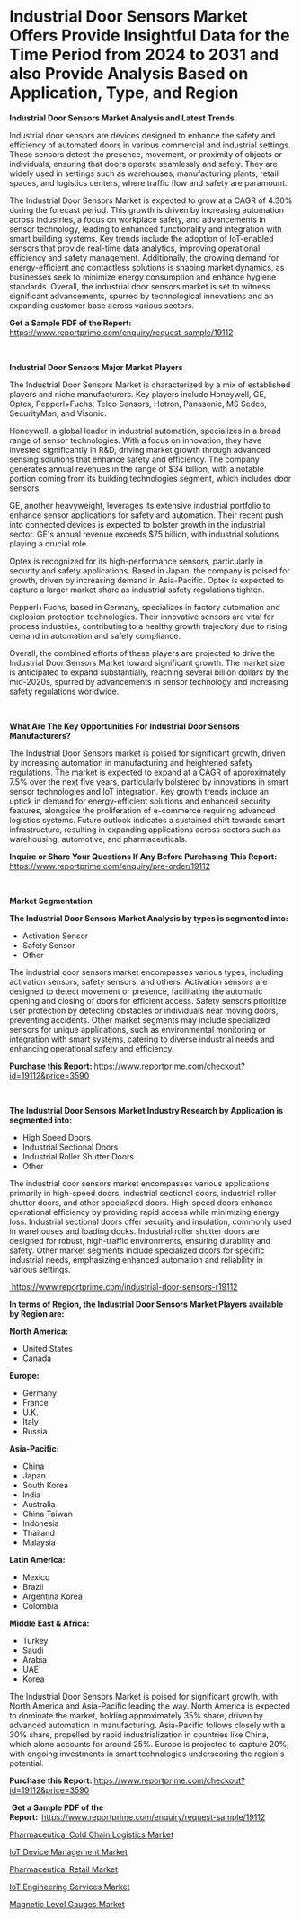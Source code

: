 <p><h1>Industrial Door Sensors Market Offers Provide Insightful Data for the Time Period from 2024 to 2031 and also Provide Analysis Based on Application, Type, and Region</h1></p><p><strong>Industrial Door Sensors Market Analysis and Latest Trends</strong></p>
<p><p>Industrial door sensors are devices designed to enhance the safety and efficiency of automated doors in various commercial and industrial settings. These sensors detect the presence, movement, or proximity of objects or individuals, ensuring that doors operate seamlessly and safely. They are widely used in settings such as warehouses, manufacturing plants, retail spaces, and logistics centers, where traffic flow and safety are paramount.</p><p>The Industrial Door Sensors Market is expected to grow at a CAGR of 4.30% during the forecast period. This growth is driven by increasing automation across industries, a focus on workplace safety, and advancements in sensor technology, leading to enhanced functionality and integration with smart building systems. Key trends include the adoption of IoT-enabled sensors that provide real-time data analytics, improving operational efficiency and safety management. Additionally, the growing demand for energy-efficient and contactless solutions is shaping market dynamics, as businesses seek to minimize energy consumption and enhance hygiene standards. Overall, the industrial door sensors market is set to witness significant advancements, spurred by technological innovations and an expanding customer base across various sectors.</p></p>
<p><strong>Get a Sample PDF of the Report:&nbsp;</strong> <a href="https://www.reportprime.com/enquiry/request-sample/19112?utm_campaign=1094&utm_medium=2&utm_source=Github&utm_content=ia&utm_term=22112024&utm_id=industrial-door-sensors">https://www.reportprime.com/enquiry/request-sample/19112</a></p>
<p>&nbsp;</p>
<p><strong>Industrial Door Sensors Major Market Players</strong></p>
<p><p>The Industrial Door Sensors Market is characterized by a mix of established players and niche manufacturers. Key players include Honeywell, GE, Optex, Pepperl+Fuchs, Telco Sensors, Hotron, Panasonic, MS Sedco, SecurityMan, and Visonic. </p><p>Honeywell, a global leader in industrial automation, specializes in a broad range of sensor technologies. With a focus on innovation, they have invested significantly in R&D, driving market growth through advanced sensing solutions that enhance safety and efficiency. The company generates annual revenues in the range of $34 billion, with a notable portion coming from its building technologies segment, which includes door sensors.</p><p>GE, another heavyweight, leverages its extensive industrial portfolio to enhance sensor applications for safety and automation. Their recent push into connected devices is expected to bolster growth in the industrial sector. GE's annual revenue exceeds $75 billion, with industrial solutions playing a crucial role.</p><p>Optex is recognized for its high-performance sensors, particularly in security and safety applications. Based in Japan, the company is poised for growth, driven by increasing demand in Asia-Pacific. Optex is expected to capture a larger market share as industrial safety regulations tighten.</p><p>Pepperl+Fuchs, based in Germany, specializes in factory automation and explosion protection technologies. Their innovative sensors are vital for process industries, contributing to a healthy growth trajectory due to rising demand in automation and safety compliance.</p><p>Overall, the combined efforts of these players are projected to drive the Industrial Door Sensors Market toward significant growth. The market size is anticipated to expand substantially, reaching several billion dollars by the mid-2020s, spurred by advancements in sensor technology and increasing safety regulations worldwide.</p></p>
<p>&nbsp;</p>
<p><strong>What Are The Key Opportunities For Industrial Door Sensors Manufacturers?</strong></p>
<p><p>The Industrial Door Sensors market is poised for significant growth, driven by increasing automation in manufacturing and heightened safety regulations. The market is expected to expand at a CAGR of approximately 7.5% over the next five years, particularly bolstered by innovations in smart sensor technologies and IoT integration. Key growth trends include an uptick in demand for energy-efficient solutions and enhanced security features, alongside the proliferation of e-commerce requiring advanced logistics systems. Future outlook indicates a sustained shift towards smart infrastructure, resulting in expanding applications across sectors such as warehousing, automotive, and pharmaceuticals.</p></p>
<p><strong>Inquire or Share Your Questions If Any Before Purchasing This Report:</strong> <a href="https://www.reportprime.com/enquiry/pre-order/19112?utm_campaign=1094&utm_medium=2&utm_source=Github&utm_content=ia&utm_term=22112024&utm_id=industrial-door-sensors">https://www.reportprime.com/enquiry/pre-order/19112</a></p>
<p>&nbsp;</p>
<p><strong>Market Segmentation</strong></p>
<p><strong>The Industrial Door Sensors Market Analysis by types is segmented into:</strong></p>
<p><ul><li>Activation Sensor</li><li>Safety Sensor</li><li>Other</li></ul></p>
<p><p>The industrial door sensors market encompasses various types, including activation sensors, safety sensors, and others. Activation sensors are designed to detect movement or presence, facilitating the automatic opening and closing of doors for efficient access. Safety sensors prioritize user protection by detecting obstacles or individuals near moving doors, preventing accidents. Other market segments may include specialized sensors for unique applications, such as environmental monitoring or integration with smart systems, catering to diverse industrial needs and enhancing operational safety and efficiency.</p></p>
<p><strong>Purchase this Report:&nbsp;</strong><a href="https://www.reportprime.com/checkout?id=19112&price=3590&utm_campaign=1094&utm_medium=2&utm_source=Github&utm_content=ia&utm_term=22112024&utm_id=industrial-door-sensors">https://www.reportprime.com/checkout?id=19112&price=3590</a></p>
<p>&nbsp;</p>
<p><strong>The Industrial Door Sensors Market Industry Research by Application is segmented into:</strong></p>
<p><ul><li>High Speed Doors</li><li>Industrial Sectional Doors</li><li>Industrial Roller Shutter Doors</li><li>Other</li></ul></p>
<p><p>The industrial door sensors market encompasses various applications primarily in high-speed doors, industrial sectional doors, industrial roller shutter doors, and other specialized doors. High-speed doors enhance operational efficiency by providing rapid access while minimizing energy loss. Industrial sectional doors offer security and insulation, commonly used in warehouses and loading docks. Industrial roller shutter doors are designed for robust, high-traffic environments, ensuring durability and safety. Other market segments include specialized doors for specific industrial needs, emphasizing enhanced automation and reliability in various settings.</p></p>
<p><a href="https://www.reportprime.com/industrial-door-sensors-r19112?utm_campaign=1094&utm_medium=2&utm_source=Github&utm_content=ia&utm_term=22112024&utm_id=industrial-door-sensors">&nbsp;https://www.reportprime.com/industrial-door-sensors-r19112</a></p>
<p><strong>In terms of Region, the Industrial Door Sensors Market Players available by Region are:</strong></p>
<p>
    <p> <strong> North America: </strong>
        <ul>
            <li>United States</li>
            <li>Canada</li>
        </ul>
        </p> 
    <p> <strong> Europe: </strong>
        <ul>
            <li>Germany</li>
            <li>France</li>
            <li>U.K.</li>
            <li>Italy</li>
            <li>Russia</li>
        </ul>
        </p> 
    <p> <strong> Asia-Pacific: </strong>
        <ul>
            <li>China</li>
            <li>Japan</li>
            <li>South Korea</li>
            <li>India</li>
            <li>Australia</li>
            <li>China Taiwan</li>
            <li>Indonesia</li>
            <li>Thailand</li>
            <li>Malaysia</li>
        </ul>
        </p> 
    <p> <strong> Latin America: </strong>
        <ul>
            <li>Mexico</li>
            <li>Brazil</li>
            <li>Argentina Korea</li>
            <li>Colombia</li>
        </ul>
        </p> 
    <p> <strong> Middle East & Africa: </strong>
        <ul>
            <li>Turkey</li>
            <li>Saudi</li>
            <li>Arabia</li>
            <li>UAE</li>
            <li>Korea</li>
        </ul>
    </p>
    </p>
<p><p>The Industrial Door Sensors Market is poised for significant growth, with North America and Asia-Pacific leading the way. North America is expected to dominate the market, holding approximately 35% share, driven by advanced automation in manufacturing. Asia-Pacific follows closely with a 30% share, propelled by rapid industrialization in countries like China, which alone accounts for around 25%. Europe is projected to capture 20%, with ongoing investments in smart technologies underscoring the region's potential.</p></p>
<p><strong>Purchase this Report: </strong><a href="https://www.reportprime.com/checkout?id=19112&price=3590&utm_campaign=1094&utm_medium=2&utm_source=Github&utm_content=ia&utm_term=22112024&utm_id=industrial-door-sensors">https://www.reportprime.com/checkout?id=19112&price=3590</a></p>
<p>&nbsp;<strong>Get a Sample PDF of the Report:&nbsp;&nbsp;</strong><a href="https://www.reportprime.com/enquiry/request-sample/19112?utm_campaign=1094&utm_medium=2&utm_source=Github&utm_content=ia&utm_term=22112024&utm_id=industrial-door-sensors">https://www.reportprime.com/enquiry/request-sample/19112</a></p>
<p><strong></strong></p>
<p><p><a href="https://www.linkedin.com/pulse/sustaining-industry-growth-study-pharmaceutical-cold-chain-gxuwc?utm_campaign=1094&utm_medium=2&utm_source=Github&utm_content=ia&utm_term=22112024&utm_id=industrial-door-sensors">Pharmaceutical Cold Chain Logistics Market</a></p><p><a href="https://issuu.com/reportprime-2/docs/iot-device-management-market-size-2_0550d72f9104c1?utm_campaign=1094&utm_medium=2&utm_source=Github&utm_content=ia&utm_term=22112024&utm_id=industrial-door-sensors">IoT Device Management Market</a></p><p><a href="https://www.linkedin.com/pulse/pharmaceutical-retail-market-expected-continue-its-upward-eoz0c?utm_campaign=1094&utm_medium=2&utm_source=Github&utm_content=ia&utm_term=22112024&utm_id=industrial-door-sensors">Pharmaceutical Retail Market</a></p><p><a href="https://issuu.com/reportprime-2/docs/iot-engineering-services-market-siz_14fcb56e98e0fc?utm_campaign=1094&utm_medium=2&utm_source=Github&utm_content=ia&utm_term=22112024&utm_id=industrial-door-sensors">IoT Engineering Services Market</a></p><p><a href="https://github.com/indrystar/Market-Research-Report-List-5/blob/main/magnetic-level-gauges-market.md?utm_campaign=1094&utm_medium=2&utm_source=Github&utm_content=ia&utm_term=22112024&utm_id=industrial-door-sensors">Magnetic Level Gauges Market</a></p></p>